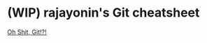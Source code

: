 # (WIP) rajayonin's Git cheatsheet

[Oh Shit, Git!?!](https://ohshitgit.com/)

<!--
`git log --all --full-history -- <path-to-file>`  
`git pull --rebase`  
`git reset --hard HEAD`  
`git reset HEAD file`  
`git status`  
`git stash` && `git stash pop`  
`git mv`  
`git diff`
    - `git diff --shortstat oldCommit newCommit`
`git checkout -- <file>`
`git add -p`
`git commit --ammend --no-edit`
-->

